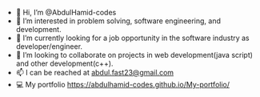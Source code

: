 - 👋 Hi, I’m @AbdulHamid-codes
- 👀 I’m interested in problem solving, software engineering, and development. 
- 🌱 I’m currently looking for a job opportunity in the software industry as developer/engineer. 
- 💞️ I’m looking to collaborate on projects in web development(java script) and other development(c++).
- 📫 I can be reached at abdul.fast23@gmail.com
- 💻 My portfolio https://abdulhamid-codes.github.io/My-portfolio/

<!---
AbdulHamid-codes/AbdulHamid-codes is a ✨ special ✨ repository because its `README.md` (this file) appears on your GitHub profile.
You can click the Preview link to take a look at your changes.
--->
